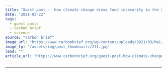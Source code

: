```yaml
---
title: "Guest post -  How climate change drove food insecurity in the 2007 Lesotho drought"
date: "2021-03-22"
tags: 
  - guest posts
  - carbon brief
  - science
source: "carbon brief"
image_url: "https://www.carbonbrief.org/wp-content/uploads/2021/03/Maize-is-the-staple-diet-in-Lesotho-which-suffers-from-regular-bouts-of-food-insecurity_edited-107x71.jpg"
image_fp: "/assets/img/post_thumbnails/211.jpg"
lead: ""
article_url: "https://www.carbonbrief.org/guest-post-how-climate-change-drove-food-insecurity-in-the-2007-lesotho-drought"
---
```


---
